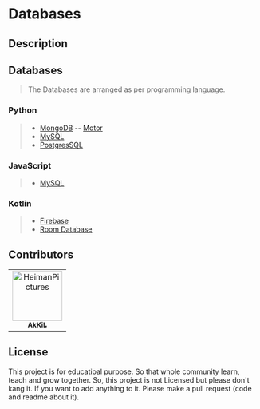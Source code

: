 # Databases

## Description



## Databases

> The Databases are arranged as per programming language.

### Python

> - [MongoDB](https://github.com/HeimanPictures/Databases/tree/main/python/mongodb)
> -- [Motor](https://github.com/HeimanPictures/Databases/tree/main/python/mongodb/motor)
> - [MySQL](https://github.com/HeimanPictures/Databases/tree/main/python/mysql)
> - [PostgresSQL](https://github.com/HeimanPictures/Databases/tree/main/python/)

### JavaScript

> - [MySQL](https://github.com/HeimanPictures/Databases/tree/main/javascript/mysql)

### Kotlin

> - [Firebase](https://github.com/HeimanPictures/Databases/tree/main/kotlin/firebase)
> - [Room Database](https://github.com/HeimanPictures/Databases/tree/main/python/kotlin/roomdb)

## Contributors

<!-- readme: contributors -start -->
<table>
<tr>
    <td align="center">
        <a href="https://github.com/HeimanPictures">
            <img src="https://avatars.githubusercontent.com/u/78695802?v=4" width="100;" alt="HeimanPictures"/>
            <br />
            <sub><b>AkKiL</b></sub>
        </a>
    </td></tr>
</table>
<!-- readme: contributors -end -->

## License

This project is for educatioal purpose. So that whole community learn, teach and grow together. So, this project is not Licensed but please don't kang it. If you want to add anything to it. Please make a pull request (code and readme about it).
